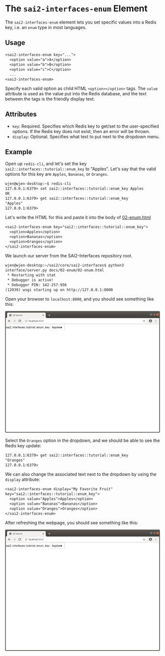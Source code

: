 The `sai2-interfaces-enum` Element
==================================
The `sai2-interfaces-enum` element lets you set specific values into a Redis 
key, i.e. an `enum` type in most languages.

## Usage
```
<sai2-interfaces-enum key="...">
  <option value="a">A</option>
  <option value="b">B</option>
  <option value="c">C</option>
  ...
<sai2-interfaces-enum>
```

Specify each valid option as child HTML `<option></option>` tags. The `value`
attribute is used as the value put into the Redis database, and the text 
between the tags is the friendly display text.

## Attributes
* `key`: Required. Specifies which Redis key to get/set to the user-specified 
options. If the Redis key does not exist, then an error will be thrown.
* `display`: Optional. Specifies what text to put next to the dropdown menu.

## Example
Open up `redis-cli`, and let's set the key 
`sai2::interfaces::tutorial::enum_key` to "Apples". Let's say that the valid 
options for this key are `Apples`, `Bananas`, or `Oranges`.
```
wjen@wjen-desktop:~$ redis-cli
127.0.0.1:6379> set sai2::interfaces::tutorial::enum_key Apples
OK
127.0.0.1:6379> get sai2::interfaces::tutorial::enum_key
"Apples"
127.0.0.1:6379> 
```

Let's write the HTML for this and paste it into the body of 
[02-enum.html](./02-enum.html)
```
<sai2-interfaces-enum key="sai2::interfaces::tutorial::enum_key">
  <option>Apples</option>
  <option>Bananas</option>
  <option>Oranges</option>
</sai2-interfaces-enum>
```

We launch our server from the SAI2-Interfaces repository root.
```
wjen@wjen-desktop:~/sai2/core/sai2-interfaces$ python3 interface/server.py docs/02-enum/02-enum.html
 * Restarting with stat
 * Debugger is active!
 * Debugger PIN: 142-257-956
(12039) wsgi starting up on http://127.0.0.1:8000
```

Open your browser to `localhost:8000`, and you should see something like this:

![enum_key with dropdown that has Apples selected](./enum-initial.png)

Select the `Oranges` option in the dropdown, and we should be able to see the 
Redis key update:
```
127.0.0.1:6379> get sai2::interfaces::tutorial::enum_key
"Oranges"
127.0.0.1:6379> 
```

We can also change the associated text next to the dropdown by using the 
`display` attribute:
```
<sai2-interfaces-enum display="My Favorite Fruit"  key="sai2::interfaces::tutorial::enum_key">
  <option value="Apples">Apples</option>
  <option value="Bananas">Bananas</option>
  <option value="Oranges">Oranges</option>
</sai2-interfaces-enum>
```

After refreshing the webpage, you should see something like this:

![My Favorite Fruit with dropdown that has Oranges selected](./enum-initial.png)
